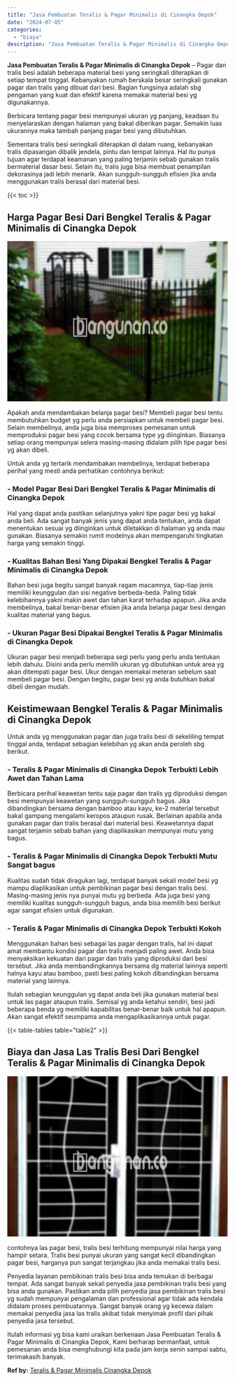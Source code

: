 ```yaml
---
title: "Jasa Pembuatan Teralis & Pagar Minimalis di Cinangka Depok"
date: "2024-07-05"
categories: 
  - "biaya"
description: "Jasa Pembuatan Teralis & Pagar Minimalis di Cinangka Depok. Itulah informasi yg bisa kami uraikan berkenaan Jasa Pembuatan Teralis & Pagar Minimalis di Cinan..."
---
```


**Jasa Pembuatan Teralis & Pagar Minimalis di Cinangka Depok** – Pagar dan tralis besi adalah beberapa material besi yang seringkali diterapkan di setiap tempat tinggal. Kebanyakan rumah berskala besar seringkali gunakan pagar dan tralis yang dibuat dari besi. Bagian fungsinya adalah sbg pengaman yang kuat dan efektif karena memakai material besi yg digunakannya.

Berbicara tentang pagar besi mempunyai ukuran yg panjang, keadaan itu menyelaraskan dengan halaman yang bakal diberikan pagar. Semakin luas ukurannya maka tambah panjang pagar besi yang dibutuhkan.

Sementara tralis besi seringkali diterapkan di dalam ruang, kebanyakan tralis dipasangan dibalik jendela, pintu dan tempat lainnya. Hal itu punya tujuan agar terdapat keamanan yang paling terjamin sebab gunakan tralis bermaterial dasar besi. Selain itu, tralis juga bisa membuat penampilan dekorasinya jadi lebih menarik. Akan sungguh-sungguh efisien jika anda menggunakan tralis berasal dari material besi.

{{< toc >}}

## Harga Pagar Besi Dari Bengkel Teralis & Pagar Minimalis di Cinangka Depok

![Jasa Pembuatan Teralis & Pagar Minimalis di Cinangka Depok](/images/pagar-minimalis-murah-43.png)

Apakah anda mendambakan belanja pagar besi? Membeli pagar besi tentu membutuhkan budget yg perlu anda persiapkan untuk membeli pagar besi. Selain membelinya, anda juga bisa memproses pemesanan untuk memproduksi pagar besi yang cocok bersama type yg diinginkan. Biasanya setiap orang mempunyai selera masing-masing didalam pilih tipe pagar besi yg akan dibeli.

Untuk anda yg tertarik mendambakan membelinya, terdapat beberapa perihal yang mesti anda perhatikan contohnya berikut:
### \- Model Pagar Besi Dari Bengkel Teralis & Pagar Minimalis di Cinangka Depok

Hal yang dapat anda pastikan selanjutnya yakni tipe pagar besi yg bakal anda beli. Ada sangat banyak jenis yang dapat anda tentukan, anda dapat menentukan sesuai yg diinginkan untuk diletakkan di halaman yg anda mau gunakan. Biasanya semakin rumit modelnya akan mempengaruhi tingkatan harga yang semakin tinggi.

### \- Kualitas Bahan Besi Yang Dipakai Bengkel Teralis & Pagar Minimalis di Cinangka Depok

Bahan besi juga begitu sangat banyak ragam macamnya, tiap-tiap jenis memiliki keunggulan dan sisi negative berbeda-beda. Paling tidak kelebihannya yakni makin awet dan tahan karat terhadap apapun. Jika anda membelinya, bakal benar-benar efisien jika anda belanja pagar besi dengan kualitas material yang bagus.

### \- Ukuran Pagar Besi Dipakai Bengkel Teralis & Pagar Minimalis di Cinangka Depok

Ukuran pagar besi menjadi beberapa segi perlu yang perlu anda tentukan lebih dahulu. Disini anda perlu memilih ukuran yg dibutuhkan untuk area yg akan ditempati pagar besi. Ukur dengan memakai meteran sebelum saat membeli pagar besi. Dengan begitu, pagar besi yg anda butuhkan bakal dibeli dengan mudah.

## Keistimewaan Bengkel Teralis & Pagar Minimalis di Cinangka Depok

Untuk anda yg menggunakan pagar dan juga tralis besi di sekeliling tempat tinggal anda, terdapat sebagian kelebihan yg akan anda peroleh sbg berikut.

### \- Teralis & Pagar Minimalis di Cinangka Depok Terbukti Lebih Awet dan Tahan Lama

Berbicara perihal keawetan tentu saja pagar dan tralis yg diproduksi dengan besi mempunyai keawetan yang sungguh-sungguh bagus. Jika dibandingkan bersama dengan bamboo atau kayu, ke-2 material tersebut bakal gampang mengalami keropos ataupun rusak. Berlainan apabila anda gunakan pagar dan tralis berasal dari material besi. Keawetannya dapat sangat terjamin sebab bahan yang diaplikasikan mempunyai mutu yang bagus.

### \- Teralis & Pagar Minimalis di Cinangka Depok Terbukti Mutu Sangat bagus

Kualitas sudah tidak diragukan lagi, terdapat banyak sekali model besi yg mampu diaplikasikan untuk pembikinan pagar besi dengan tralis besi. Masing-masing jenis nya punyai mutu yg berbeda. Ada juga besi yang memiliki kualitas sungguh-sungguh bagus, anda bisa memilih besi berikut agar sangat efisien untuk digunakan.

### \- Teralis & Pagar Minimalis di Cinangka Depok Terbukti Kokoh

Menggunakan bahan besi sebagai las pagar dengan tralis, hal ini dapat amat membantu kondisi pagar dan tralis menjadi paling awet. Anda bisa menyaksikan kekuatan dari pagar dan tralis yang diproduksi dari besi tersebut. Jika anda membandingkannya bersama dg material lainnya seperti halnya kayu atau bamboo, pasti besi paling kokoh dibandingkan bersama material yang lainnya.

Itulah sebagian keunggulan yg dapat anda beli jika gunakan material besi untuk las pagar ataupun tralis. Semisal yg anda ketahui sendiri, besi jadi beberapa benda yg memiliki kapabilitas benar-benar baik untuk hal apapun. Akan sangat efektif seumpama anda mengaplikasikannya untuk pagar.

{{< table-tables table="table2" >}}

## Biaya dan Jasa Las Tralis Besi Dari Bengkel Teralis & Pagar Minimalis di Cinangka Depok

![Jasa Pembuatan Teralis & Pagar Minimalis di Cinangka Depok](/images/teralis-minimalis-murah-38.png)

contohnya las pagar besi, tralis besi terhitung mempunyai nilai harga yang hampir setara. Tralis besi punyai ukuran yang sangat kecil dibandingkan pagar besi, harganya pun sangat terjangkau jika anda memakai tralis besi.

Penyedia layanan pembikinan tralis besi bisa anda temukan di berbagai tempat. Ada sangat banyak sekali penyedia jasa pembikinan tralis besi yang bisa anda gunakan. Pastikan anda pilih penyedia jasa pembikinan tralis besi yg sudah mempunyai pengalaman dan professional agar tidak ada kendala didalam proses pembuatannya. Sangat banyak orang yg kecewa dalam memakai penyedia jasa las tralis akibat tidak menyimak profil dari pihak penyedia jasa tersebut.

Itulah informasi yg bisa kami uraikan berkenaan Jasa Pembuatan Teralis & Pagar Minimalis di Cinangka Depok, Kami berharap bermanfaat, untuk pemesanan anda bisa menghubungi kita pada jam kerja senin sampai sabtu, terimakasih banyak.

**Ref by:** [Teralis & Pagar Minimalis Cinangka Depok](https://id.wikipedia.org/wiki/Teralis)
